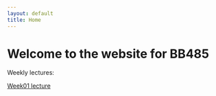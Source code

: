 ```yaml
---
layout: default
title: Home
---
```


# Welcome to the website for BB485

Weekly lectures:

[Week01 lecture](BB485/week01)

